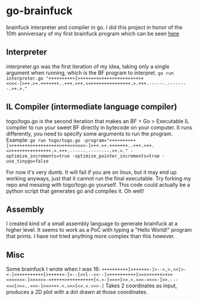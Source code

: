 # go-brainfuck
 brainfuck interpreter and compiler in go. I did this project in honor of the 10th anniversary of my first brainfuck program which can be seen [here](https://www.youtube.com/shorts/k8ufd-OyN1Y)

## Interpreter
 interpreter.go was the first iteration of my idea, taking only a single argument when running, which is the BF program to interpret. `go run interpreter.go "++++++++++[>+++++++>++++++++++>+++>+<<<<-]>++.>+.+++++++..+++.>++.<<+++++++++++++++.>.+++.------.--------.>+.>."`

## IL Compiler (intermediate language compiler)
 togo/togo.go is the second iteration that makes an BF > Go > Executable IL compiler to run your sweet BF directly in bytecode on your computer.
 It runs differently, you need to specify some arguments to run the program.
 Example:
 `go run togo/togo.go -program="++++++++++[>+++++++>++++++++++>+++>+<<<<-]>++.>+.+++++++..+++.>++.<<+++++++++++++++.>.+++.------.--------.>+.>." -optimize_increments=true -optimize_pointer_increments=true -use_tinygo=false `

 For now it's very dumb. It will fail if you are on linux, but it may end up working anyways, just that it cannot run the final executable. Try forking my repo and messing with togo/togo.go yourself. This code could actually be a python script that generates go and compiles it. Oh well!

## Assembly

I created kind of a small assembly language to generate brainfuck at a higher level. It seems to work as a PoC with typing a "Hello World!" program that prints. I have not tried anything more complex than this however.

## Misc
 Some brainfuck I wrote when I was 16:
 `++++++++++[>+++++<-]>-->,>,<<[>-<-]<++++++++++[>+++++<-]>--[>>l--<<--]<++++++++++[>>>>+>+++>+>+<<<<<<<-]>>>>>>-<+++++>++++++++++[<.>-]<<<+[>>.<.>>>-<<<<-]>>.---<<<[>>>..<<<-]>>>+++.<.>>>[<<.<.>>>-]`
 Takes 2 coordinates as input, produces a 2D plot with a dot drawn at those coordinates.